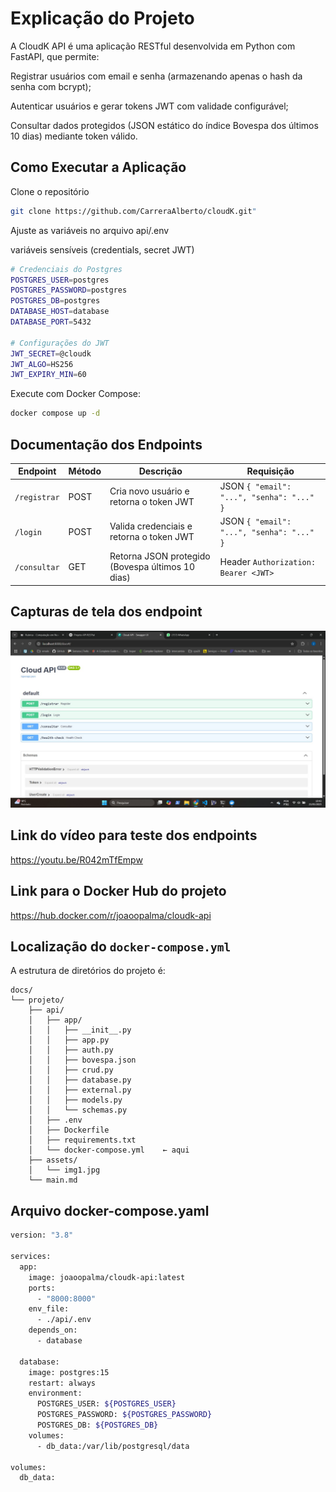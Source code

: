 # Explicação do Projeto
A CloudK API é uma aplicação RESTful desenvolvida em Python com FastAPI, que permite:

Registrar usuários com email e senha (armazenando apenas o hash da senha com bcrypt);

Autenticar usuários e gerar tokens JWT com validade configurável;

Consultar dados protegidos (JSON estático do índice Bovespa dos últimos 10 dias) mediante token válido.

## Como Executar a Aplicação

Clone o repositório
```sh
git clone https://github.com/CarreraAlberto/cloudK.git"

```

Ajuste as variáveis no arquivo api/.env

variáveis sensíveis (credentials, secret JWT)

```sh
# Credenciais do Postgres
POSTGRES_USER=postgres
POSTGRES_PASSWORD=postgres
POSTGRES_DB=postgres
DATABASE_HOST=database
DATABASE_PORT=5432

# Configurações do JWT
JWT_SECRET=@cloudk
JWT_ALGO=HS256
JWT_EXPIRY_MIN=60
```
Execute com Docker Compose:

```sh
docker compose up -d
```

## Documentação dos Endpoints
| Endpoint      | Método | Descrição                                       | Requisição                                      |
|---------------|--------|-------------------------------------------------|-------------------------------------------------|
| `/registrar`  | POST   | Cria novo usuário e retorna o token JWT         | JSON `{ "email": "...", "senha": "..." }`       |
| `/login`      | POST   | Valida credenciais e retorna o token JWT        | JSON `{ "email": "...", "senha": "..." }`       |
| `/consultar`  | GET    | Retorna JSON protegido (Bovespa últimos 10 dias)| Header `Authorization: Bearer <JWT>`            |


## Capturas de tela dos endpoint
![Dashboard API`](assets/img1.jpg)

## Link do vídeo para teste dos endpoints
https://youtu.be/R042mTfEmpw

## Link para o Docker Hub do projeto
https://hub.docker.com/r/joaoopalma/cloudk-api

## Localização do `docker-compose.yml`

A estrutura de diretórios do projeto é:

```text
docs/
└── projeto/
    ├── api/
    │   ├── app/
    │   │   ├── __init__.py
    │   │   ├── app.py
    │   │   ├── auth.py
    │   │   ├── bovespa.json
    │   │   ├── crud.py
    │   │   ├── database.py
    │   │   ├── external.py
    │   │   ├── models.py
    │   │   └── schemas.py
    │   ├── .env
    │   ├── Dockerfile
    │   ├── requirements.txt
    │   └── docker-compose.yml    ← aqui
    ├── assets/
    │   └── img1.jpg
    └── main.md
```

## Arquivo docker-compose.yaml

```sh
version: "3.8"

services:
  app:
    image: joaoopalma/cloudk-api:latest
    ports:
      - "8000:8000"
    env_file:
      - ./api/.env
    depends_on:
      - database

  database:
    image: postgres:15
    restart: always
    environment:
      POSTGRES_USER: ${POSTGRES_USER}
      POSTGRES_PASSWORD: ${POSTGRES_PASSWORD}
      POSTGRES_DB: ${POSTGRES_DB}
    volumes:
      - db_data:/var/lib/postgresql/data

volumes:
  db_data:
```
 
